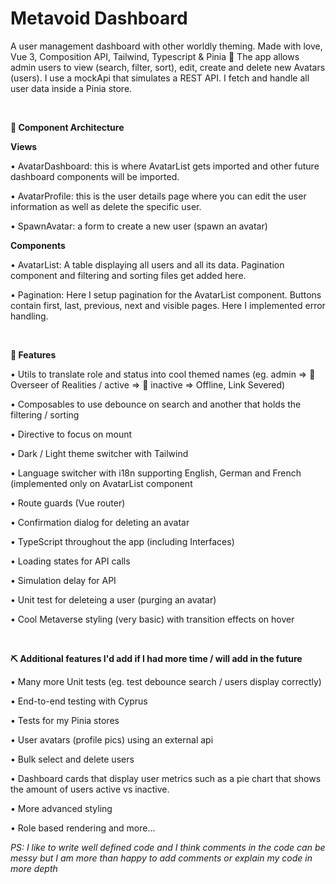 # Metavoid Dashboard
A user management dashboard with other worldly theming. Made with love, Vue 3, Composition API, Tailwind, Typescript &amp; Pinia 💛 The app allows admin users to view (search, filter, sort), edit, create and delete new Avatars (users). I use a mockApi that simulates a REST API. I fetch and handle all user data inside a Pinia store.

<br>

**📁 Component Architecture**

**Views**

• AvatarDashboard: 
this is where AvatarList gets imported and other future dashboard components will be imported.

• AvatarProfile: 
this is the user details page where you can edit the user information as well as delete the specific user.

• SpawnAvatar: 
a form to create a new user (spawn an avatar)

**Components**

• AvatarList: 
A table displaying all users and all its data. Pagination component and filtering and sorting files get added here.

• Pagination: 
Here I setup pagination for the AvatarList component. Buttons contain first, last, previous, next and visible pages. Here I implemented error handling.

<br>

**🚀 Features**

• Utils to translate role and status into cool themed names 
(eg. admin => 🔮 Overseer of Realities / active => 🔴 inactive => Offline, Link Severed)

• Composables to use debounce on search and another that holds the filtering / sorting

• Directive to focus on mount

• Dark / Light theme switcher with Tailwind

• Language switcher with i18n supporting English, German and French (implemented only on AvatarList component

• Route guards (Vue router)

• Confirmation dialog for deleting an avatar 

• TypeScript throughout the app (including Interfaces)

• Loading states for API calls

• Simulation delay for API

• Unit test for deleteing a user (purging an avatar)

• Cool Metaverse styling (very basic) with transition effects on hover

<br>

**⛏️ Additional features I'd add if I had more time / will add in the future**

• Many more Unit tests (eg. test debounce search / users display correctly)

• End-to-end testing with Cyprus 

• Tests for my Pinia stores

• User avatars (profile pics) using an external api

• Bulk select and delete users

• Dashboard cards that display user metrics such as a pie chart that shows the amount of users active vs inactive. 

• More advanced styling

• Role based rendering and more...


_PS: I like to write well defined code and I think comments in the code can be messy but I am more than happy to add comments or explain my code in more depth_
